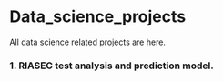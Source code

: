 # Data_science_projects
All data science related projects are here.

### 1. RIASEC test analysis and prediction model.
